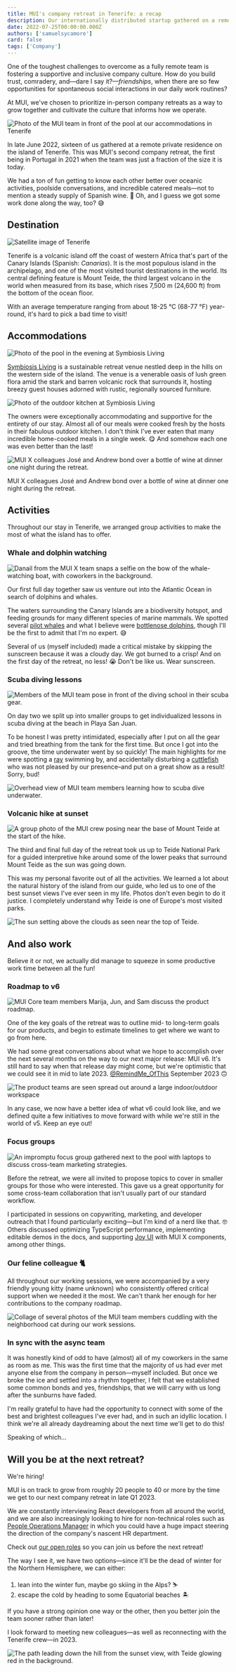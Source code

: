 ```yaml
---
title: MUI's company retreat in Tenerife: a recap
description: Our internationally distributed startup gathered on a remote island to get to know each other better. Here's what happened!
date: 2022-07-25T00:00:00.000Z
authors: ['samuelsycamore']
card: false
tags: ['Company']
---
```


One of the toughest challenges to overcome as a fully remote team is fostering a supportive and inclusive company culture.
How do you build trust, comradery, and—dare I say it?—_friendships_, when there are so few opportunities for spontaneous social interactions in our daily work routines?

At MUI, we've chosen to prioritize in-person company retreats as a way to grow together and cultivate the culture that informs how we operate.

![Photo of the MUI team in front of the pool at our accommodations in Tenerife](/static/blog/tenerife-retreat/group-photo.jpeg)

In late June 2022, sixteen of us gathered at a remote private residence on the island of Tenerife.
This was MUI's second company retreat, the first being in Portugal in 2021 when the team was just a fraction of the size it is today.

We had a ton of fun getting to know each other better over oceanic activities, poolside conversations, and incredible catered meals—not to mention a steady supply of Spanish wine. 🥂
Oh, and I guess we got some work done along the way, too? 😅

## Destination

![Satellite image of Tenerife](/static/blog/tenerife-retreat/tenerife.jpeg)

Tenerife is a volcanic island off the coast of western Africa that's part of the Canary Islands (Spanish: _Canarias_).
It is the most populous island in the archipelago, and one of the most visited tourist destinations in the world.
Its central defining feature is Mount Teide, the third largest volcano in the world when measured from its base, which rises 7,500 m (24,600 ft) from the bottom of the ocean floor.

With an average temperature ranging from about 18-25 °C (68-77 °F) year-round, it's hard to pick a bad time to visit!

## Accommodations

![Photo of the pool in the evening at Symbiosis Living](/static/blog/tenerife-retreat/pool-evening.jpeg)

[Symbiosis Living](https://www.symbiosisliving.com/) is a sustainable retreat venue nestled deep in the hills on the western side of the island.
The venue is a venerable oasis of lush green flora amid the stark and barren volcanic rock that surrounds it, hosting breezy guest houses adorned with rustic, regionally sourced furniture.

![Photo of the outdoor kitchen at Symbiosis Living](/static/blog/tenerife-retreat/outdoor-kitchen.jpeg)

The owners were exceptionally accommodating and supportive for the entirety of our stay.
Almost all of our meals were cooked fresh by the hosts in their fabulous outdoor kitchen.
I don't think I've ever eaten that many incredible home-cooked meals in a single week. 😋
And somehow each one was even better than the last!

![MUI X colleagues José and Andrew bond over a bottle of wine at dinner one night during the retreat.](/static/blog/tenerife-retreat/jose-andrew-wine.jpg)

<p class="blog-description">MUI X colleagues José and Andrew bond over a bottle of wine at dinner one night during the retreat.</p>

## Activities

Throughout our stay in Tenerife, we arranged group activities to make the most of what the island has to offer.

### Whale and dolphin watching

![Danail from the MUI X team snaps a selfie on the bow of the whale-watching boat, with coworkers in the background.](/static/blog/tenerife-retreat/whale-watching-danail.jpeg)

Our first full day together saw us venture out into the Atlantic Ocean in search of dolphins and whales.

The waters surrounding the Canary Islands are a biodiversity hotspot, and feeding grounds for many different species of marine mammals.
We spotted several [pilot whales](https://whalewatchtenerife.org/pilot-whales/) and what I believe were [bottlenose dolphins](https://whalewatchtenerife.org/bottlenose-dolphin/), though I'll be the first to admit that I'm no expert. 😅

Several of us (myself included) made a critical mistake by skipping the sunscreen because it was a cloudy day.
We got burned to a crisp!
And on the first day of the retreat, no less! 😭
Don't be like us.
Wear sunscreen.

### Scuba diving lessons

![Members of the MUI team pose in front of the diving school in their scuba gear.](/static/blog/tenerife-retreat/scuba-gear.jpeg)

On day two we split up into smaller groups to get individualized lessons in scuba diving at the beach in Playa San Juan.

To be honest I was pretty intimidated, especially after I put on all the gear and tried breathing from the tank for the first time.
But once I got into the groove, the time underwater went by so quickly!
The main highlights for me were spotting a [ray](https://aqua-marina.com/rays/) swimming by, and accidentally disturbing a [cuttlefish](https://www.paradisedivers.co.uk/blog/cuttlefish/) who was not pleased by our presence–and put on a great show as a result!
Sorry, bud!

![Overhead view of MUI team members learning how to scuba dive underwater.](/static/blog/tenerife-retreat/scuba-1.jpeg)

### Volcanic hike at sunset

![A group photo of the MUI crew posing near the base of Mount Teide at the start of the hike.](/static/blog/tenerife-retreat/teide-group.jpeg)

The third and final full day of the retreat took us up to Teide National Park for a guided interpretive hike around some of the lower peaks that surround Mount Teide as the sun was going down.

This was my personal favorite out of all the activities.
We learned a lot about the natural history of the island from our guide, who led us to one of the best sunset views I've ever seen in my life.
Photos don't even begin to do it justice.
I completely understand why Teide is one of Europe's most visited parks.

![The sun setting above the clouds as seen near the top of Teide.](/static/blog/tenerife-retreat/teide-sunset.jpg)

## And also work

Believe it or not, we actually did manage to squeeze in some productive work time between all the fun!

### Roadmap to v6

![MUI Core team members Marija, Jun, and Sam discuss the product roadmap.](/static/blog/tenerife-retreat/focus-group.jpeg)

One of the key goals of the retreat was to outline mid- to long-term goals for our products, and begin to estimate timelines to get where we want to go from here.

We had some great conversations about what we hope to accomplish over the next several months on the way to our next major release: MUI v6.
It's still hard to say when that release day might come, but we're optimistic that we could see it in mid to late 2023.
[@RemindMe_OfThis](https://twitter.com/RemindMe_OfThis) September 2023 🙃

![The product teams are seen spread out around a large indoor/outdoor workspace](/static/blog/tenerife-retreat/focus-groups.jpeg)

In any case, we now have a better idea of what v6 could look like, and we defined quite a few initiatives to move forward with while we're still in the world of v5.
Keep an eye out!

### Focus groups

![An impromptu focus group gathered next to the pool with laptops to discuss cross-team marketing strategies.](/static/blog/tenerife-retreat/outdoor-focus-group.jpeg)

Before the retreat, we were all invited to propose topics to cover in smaller groups for those who were interested.
This gave us a great opportunity for some cross-team collaboration that isn't usually part of our standard workflow.

I participated in sessions on copywriting, marketing, and developer outreach that I found particularly exciting—but I'm kind of a nerd like that. 🤓
Others discussed optimizing TypeScript performance, implementing editable demos in the docs, and supporting [Joy UI](/blog/first-look-at-joy/) with MUI X components, among other things.

### Our feline colleague 🐈

All throughout our working sessions, we were accompanied by a very friendly young kitty (name unknown) who consistently offered critical support when we needed it the most.
We can't thank her enough for her contributions to the company roadmap.

![Collage of several photos of the MUI team members cuddling with the neighborhood cat during our work sessions.](/static/blog/tenerife-retreat/cat-collage.jpg)

### In sync with the async team

It was honestly kind of odd to have (almost) all of my coworkers in the same as room as me.
This was the first time that the majority of us had ever met anyone else from the company in person—myself included.
But once we broke the ice and settled into a rhythm together, I felt that we established some common bonds and yes, friendships, that we will carry with us long after the sunburns have faded.

I'm really grateful to have had the opportunity to connect with some of the best and brightest colleagues I've ever had, and in such an idyllic location.
I think we're all already daydreaming about the next time we'll get to do this!

Speaking of which...

## Will you be at the next retreat?

We're hiring!

MUI is on track to grow from roughly 20 people to 40 or more by the time we get to our next company retreat in late Q1 2023.

We are constantly interviewing React developers from all around the world, and we are also increasingly looking to hire for non-technical roles such as [People Operations Manager](/careers/people-operations-manager/) in which you could have a huge impact steering the direction of the company's nascent HR department.

Check out [our open roles](/careers/) so you can join us before the next retreat!

The way I see it, we have two options—since it'll be the dead of winter for the Northern Hemisphere, we can either:

1. lean into the winter fun, maybe go skiing in the Alps? ⛷
2. escape the cold by heading to some Equatorial beaches 🏝

If you have a strong opinion one way or the other, then you better join the team sooner rather than later!

I look forward to meeting new colleagues—as well as reconnecting with the Tenerife crew—in 2023.

![The path leading down the hill from the sunset view, with Teide glowing red in the background.](/static/blog/tenerife-retreat/teide-hike.jpeg)
